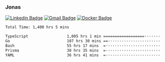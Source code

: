 ### Jonas
[![Linkedin Badge](https://img.shields.io/badge/-Jonas%20Neto-9933F7?style=flat-square&logo=Linkedin&logoColor=white&link=https://www.linkedin.com/in/jonas-nogueira-neto/)](https://www.linkedin.com/in/jonas-nogueira-neto/)
[![Gmail Badge](https://img.shields.io/badge/-nogueiraneto.jonas@gmail.com-9933F7?style=flat-square&logo=Gmail&logoColor=white&link=mailto:nogueiraneto.jonas@gmail.com)](mailto:nogueiraneto.jonas@gmail.com)
[![Docker Badge](https://img.shields.io/badge/-DockerHub-9933F7?style=flat-square&logo=Docker&logoColor=white&link=https://hub.docker.com/u/jonasssneto)](https://hub.docker.com/u/jonasssneto)


<!--START_SECTION:waka-->

```txt
Total Time: 1,400 hrs 5 mins

TypeScript                 1,005 hrs 1 min ==================·······   71.04 %
Go                         107 hrs 30 mins ==·······················   07.60 %
Bash                       55 hrs 17 mins  =························   03.91 %
Prisma                     38 hrs 35 mins  =························   02.73 %
YAML                       36 hrs 41 mins  =························   02.59 %
```

<!--END_SECTION:waka-->
###
